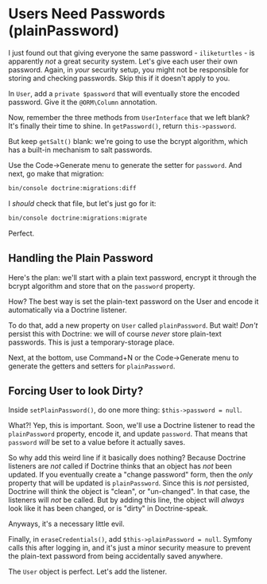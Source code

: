 # Users Need Passwords (plainPassword)

I just found out that giving everyone the same password - `iliketurtles` - is apparently
*not* a great security system. Let's give each user their own password. Again, in
*your* security setup, you might not be responsible for storing and checking passwords.
Skip this if it doesn't apply to you.

In `User`, add a `private $password` that will eventually store the encoded password.
Give it the `@ORM\Column` annotation.

Now, remember the three methods from `UserInterface` that we left blank? It's finally
their time to shine. In `getPassword()`, return `this->password`.

But keep `getSalt()` blank: we're going to use the bcrypt algorithm, which has a
built-in mechanism to salt passwords.

Use the Code->Generate menu to generate the setter for `password`. And next, go make
that migration:

```bash
bin/console doctrine:migrations:diff
```

I *should* check that file, but let's just go for it:


```bash
bin/console doctrine:migrations:migrate
```

Perfect.

## Handling the Plain Password

Here's the plan: we'll start with a plain text password, encrypt it through the
bcrypt algorithm and store that on the `password` property.

How? The best way is set the plain-text password on the User and encode it automatically
via a Doctrine listener.

To do that, add a new property on `User` called `plainPassword`. But wait! *Don't*
persist this with Doctrine: we will of course *never* store plain-text passwords.
This is just a temporary-storage place.

Next, at the bottom, use Command+N or the Code->Generate menu to generate the getters
and setters for `plainPassword`.

## Forcing User to look Dirty?

Inside `setPlainPassword()`, do one more thing: `$this->password = null`.

What?! Yep, this is important. Soon, we'll use a Doctrine listener to read the
`plainPassword` property, encode it, and update `password`. That means that `password`
*will* be set to a value before it actually saves.

So why add this weird line if it basically does nothing? Because Doctrine listeners
are *not* called if Doctrine thinks that an object has *not* been updated. If you
eventually create a "change password" form, then the *only* property that will be
updated is `plainPassword`. Since this is *not* persisted, Doctrine will think the
object is "clean", or "un-changed". In that case, the listeners will *not* be called.
But by adding this line, the object will *always* look like it has been changed,
or is "dirty" in Doctrine-speak.

Anyways, it's a necessary little evil.

Finally, in `eraseCredentials()`, add `$this->plainPassword = null`. Symfony calls
this after logging in, and it's just a minor security measure to prevent the plain-text
password from being accidentally saved anywhere.

The `User` object is perfect. Let's add the listener.
